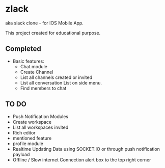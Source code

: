 # zlack
aka slack clone - for IOS Mobile App.

This project created for educational purpose.

## Completed
* Basic features:
  * Chat module
  * Create Channel
  * List all channels created or invited
  * List all conversation List on side menu.
  * Find members to chat

## TO DO
* Push Notification Modules
* Create workspace
* List all workspaces invited
* Rich editor
* mentioned feature
* profile module
* Realtime Updating Data using SOCKET.IO or through push notification payload
* Offline / Slow internet Connection alert box to the top right corner
